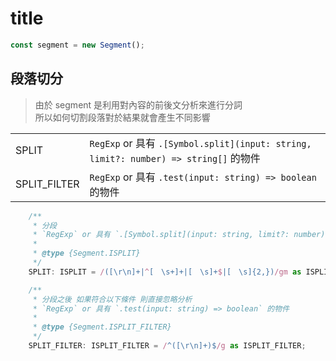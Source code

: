 # title

```ts
const segment = new Segment();
```

## 段落切分

> 由於 segment 是利用對內容的前後文分析來進行分詞  
> 所以如何切割段落對於結果就會產生不同影響

|       | |
|:------|:--|
| SPLIT | `RegExp` or 具有 `.[Symbol.split](input: string, limit?: number) => string[]` 的物件 |
| SPLIT_FILTER | `RegExp` or 具有 `.test(input: string) => boolean` 的物件 |

```ts
	/**
	 * 分段
	 * `RegExp` or 具有 `.[Symbol.split](input: string, limit?: number) => string[]` 的物件
	 *
	 * @type {Segment.ISPLIT}
	 */
	SPLIT: ISPLIT = /([\r\n]+|^[　\s+]+|[　\s]+$|[　\s]{2,})/gm as ISPLIT;

	/**
	 * 分段之後 如果符合以下條件 則直接忽略分析
	 * `RegExp` or 具有 `.test(input: string) => boolean` 的物件
	 *
	 * @type {Segment.ISPLIT_FILTER}
	 */
	SPLIT_FILTER: ISPLIT_FILTER = /^([\r\n]+)$/g as ISPLIT_FILTER;
```
